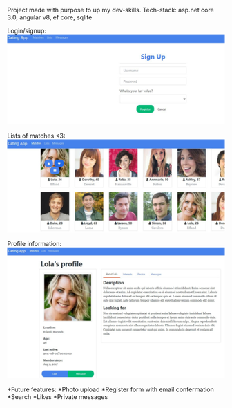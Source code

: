 Project made with purpose to up my dev-skills. Tech-stack: asp.net core 3.0, angular v8, ef core, sqlite

Login/signup:
![login](https://github.com/N0T-A-NUMB3R/DatingApp/blob/master/DA1.JPG)

Lists of matches <3:
![matches](https://github.com/N0T-A-NUMB3R/DatingApp/blob/master/Da2.JPG)

Profile information:
![profile](https://github.com/N0T-A-NUMB3R/DatingApp/blob/master/Da3.JPG)

+Future features:
*Photo upload
*Register form with email confermation
*Search
*Likes
*Private messages

